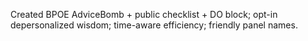 Created BPOE AdviceBomb + public checklist + DO block; opt-in depersonalized wisdom; time-aware efficiency; friendly panel names.